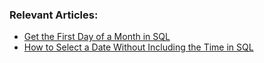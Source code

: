 ### Relevant Articles: 
- [Get the First Day of a Month in SQL](https://www.baeldung.com/sql/date-get-first-day-month)
- [How to Select a Date Without Including the Time in SQL](https://www.baeldung.com/sql/select-date-without-time)
